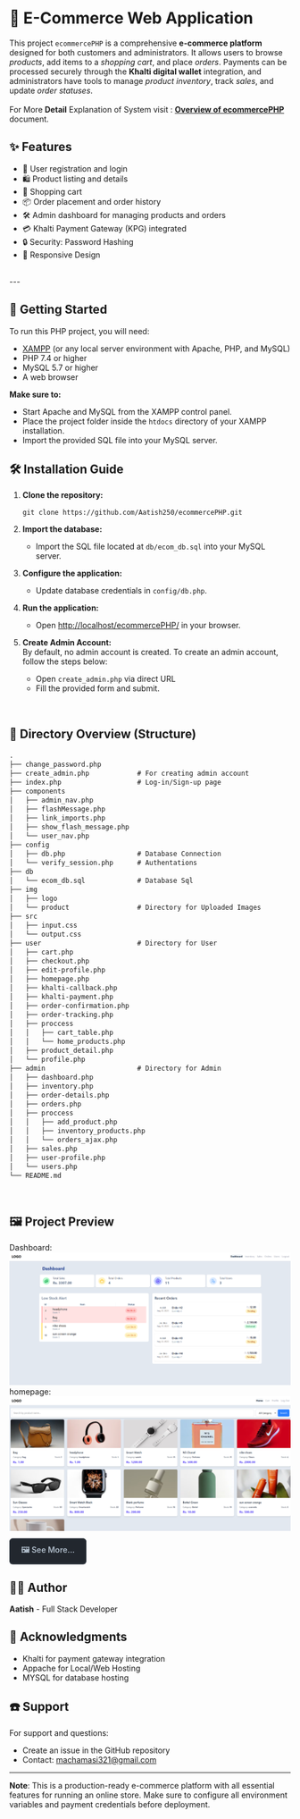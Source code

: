 # 🛒 E-Commerce Web Application

This project `ecommercePHP` is a comprehensive **e-commerce platform** designed for both customers and administrators. It allows users to browse *products*, add items to a *shopping cart*, and place *orders*. Payments can be processed securely through the **Khalti digital wallet** integration, and administrators have tools to manage *product inventory*, track *sales*, and update *order statuses*.
<br><br>
For More **Detail** Explanation of System visit : **[Overview of ecommercePHP](Detail%20Md/Overview_of_ecommercePHP.md)** document.

## ✨ Features

- 👤 User registration and login
- 🛍️ Product listing and details
- 🛒 Shopping cart
- 📦 Order placement and order history
- 🛠️ Admin dashboard for managing products and orders
- 💳 Khalti Payment Gateway (KPG) integrated
- 🔒 Security: Password Hashing
- 📱 Responsive Design
<br>
---
<br>

## 🚀 Getting Started
To run this PHP project, you will need:

- [XAMPP](https://www.apachefriends.org/index.html) (or any local server environment with Apache, PHP, and MySQL)
- PHP 7.4 or higher
- MySQL 5.7 or higher
- A web browser

**Make sure to:**
- Start Apache and MySQL from the XAMPP control panel.
- Place the project folder inside the `htdocs` directory of your XAMPP installation.
- Import the provided SQL file into your MySQL server.
  
## 🛠️ Installation Guide

1. **Clone the repository:**
   ```
   git clone https://github.com/Aatish250/ecommercePHP.git
   ```

2. **Import the database:**
   - Import the SQL file located at `db/ecom_db.sql` into your MySQL server.

3. **Configure the application:**
   - Update database credentials in `config/db.php`.

4. **Run the application:**
   - Open [http://localhost/ecommercePHP/](http://localhost/ecommercePHP/) in your browser.

5. **Create Admin Account:**
<br>By default, no admin account is created. To create an admin account, follow the steps below:
   - Open `create_admin.php` via direct URL
   - Fill the provided form and submit.
<br>

## 📁 Directory Overview (Structure)

```
.
├── change_password.php 
├── create_admin.php            # For creating admin account
├── index.php                   # Log-in/Sign-up page
├── components
│   ├── admin_nav.php
│   ├── flashMessage.php
│   ├── link_imports.php
│   ├── show_flash_message.php
│   └── user_nav.php
├── config
│   ├── db.php                  # Database Connection
│   └── verify_session.php      # Authentations
├── db
│   └── ecom_db.sql             # Database Sql
├── img
│   ├── logo
│   └── product                 # Directory for Uploaded Images
├── src
│   ├── input.css
│   └── output.css
├── user                        # Directory for User
│   ├── cart.php
│   ├── checkout.php
│   ├── edit-profile.php
│   ├── homepage.php
│   ├── khalti-callback.php
│   ├── khalti-payment.php
│   ├── order-confirmation.php
│   ├── order-tracking.php
│   ├── proccess
│   │   ├── cart_table.php
│   │   └── home_products.php
│   ├── product_detail.php
│   └── profile.php
├── admin                       # Directory for Admin
│   ├── dashboard.php
│   ├── inventory.php
│   ├── order-details.php
│   ├── orders.php
│   ├── proccess
│   │   ├── add_product.php
│   │   ├── inventory_products.php
│   │   └── orders_ajax.php
│   ├── sales.php
│   ├── user-profile.php
│   └── users.php
└── README.md
```
<br>

## 🖼️ Project Preview
Dashboard:
<img src="img/ss/admin-dashboard.png" alt="Login Page Preview">
homepage:
<img src="img/ss/user-homepage.png" alt="Login Page Preview">
<br>
<a href="Detail Md/more_image.md" style="display: inline-block; padding: 10px 20px; background-color: #22272e; color: #adbac7; border-radius: 6px; text-decoration: none; font-weight: 600; margin-top: 10px; border: 1px solid #373e47; box-shadow: 0 1px 0 #373e47;">🖼️ See More...</a>
<br>
## 👨‍💻 Author

**Aatish** - Full Stack Developer

## 🙏 Acknowledgments

- Khalti for payment gateway integration
- Appache for Local/Web Hosting
- MYSQL for database hosting

## ☎️ Support

For support and questions:
- Create an issue in the GitHub repository
- Contact: machamasi321@gmail.com

---

**Note**: This is a production-ready e-commerce platform with all essential features for running an online store. Make sure to configure all environment variables and payment credentials before deployment.